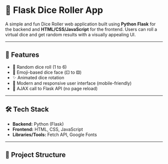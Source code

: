 # 🎲 Flask Dice Roller App

A simple and fun Dice Roller web application built using **Python Flask** for the backend and **HTML/CSS/JavaScript** for the frontend. Users can roll a virtual dice and get random results with a visually appealing UI.

---

## 📌 Features

- 🎲 Random dice roll (1 to 6)
- 🧠 Emoji-based dice face (⚀ to ⚅)
- ✨ Animated dice rotation
- 🎨 Modern and responsive user interface (mobile-friendly)
- 🚀 AJAX call to Flask API (no page reload)

---

## 🛠️ Tech Stack

- **Backend:** Python (Flask)
- **Frontend:** HTML, CSS, JavaScript
- **Libraries/Tools:** Fetch API, Google Fonts

---

## 📁 Project Structure

